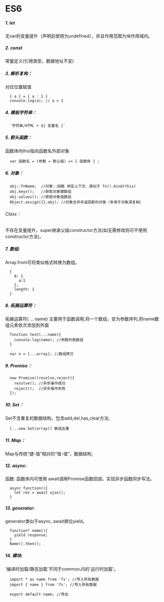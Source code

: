 # ES6


##### 1. let

无var的变量提升（声明前使用为undefined），并且作用范围为块作用域内。

##### 2. const

常量定义(引用类型，数据地址不变)

##### 3. 解析复构：

对应位置赋值

```
  { a } = { a : 1 }
  console.log(a); // a = 1
```

##### 4. 模板字符串：

```
  `字符串/HTML + ${ 变量名 }`
```

##### 5. 箭头函数：

函数体内this指向函数名外部对象

```
  var 函数名 = (参数 = 默认值) => { 函数体 } ;
```

##### 6. 对象：

```
  obj::fnName;  //对象::函数 绑定上下文，类似于 fn().bind(this)
  obj.keys();   //获取对象键数组
  obj.values(); //获取对象值数组
  Object.assign({},obj); //对象合并并返回新的对象（多用于对象深复制）
```

###### Class：

不存在变量提升，super继承父级constructor方法(如无需修改则可不使用constructor方法)。

##### 7. 数组:

Array.from可将类似格式转换为数组。

```
  {
    0: {
      a:1
    },
    length: 1
  }
```

##### 8. 拓展运算符：

拓展运算符( ... name) 主要用于函数调用,将一个数组，变为参数序列,将name数组元素依次添加到外面

```
  function test(...name){
    console.log(name); //参数列表数组
  }

  var n = [...array]; //数组拷贝
```

##### 9. Promise：

```
  new Promise((resolve,reject){
    resolve(); //异步操作成功
    reject();  //异步操作失败
  });
```

##### 10. Set：

Set不含重复的数据结构，包含add,del,has,clear方法;
```
  [...new Set(array)] 数组去重
```

##### 11. Map：

Map与传统“键-值”相对的“值-值”，数据结构;


##### 12. async:

函数: 函数体内可使用 await调用Promise函数回调，实现异步函数同步写法。

```
  async function(){
    let res = await ajax();
  }
```

##### 13. generator:

generator类似于async, await换位yield。

```
  function* name(){
    yield response;
  }
  Name().then();
```

##### 14. 模块:

'编译时加载/静态加载'不同于commonJS的'运行时加载'。

```
  import * as name from 'fs'; //导入所有数据
  import { name } from 'fs'; //导入所有数据

  export default name; //导出
```

